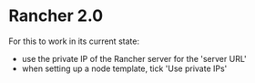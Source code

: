 # Rancher 2.0

For this to work in its current state:

* use the private IP of the Rancher server for the 'server URL'
* when setting up a node template, tick 'Use private IPs'

